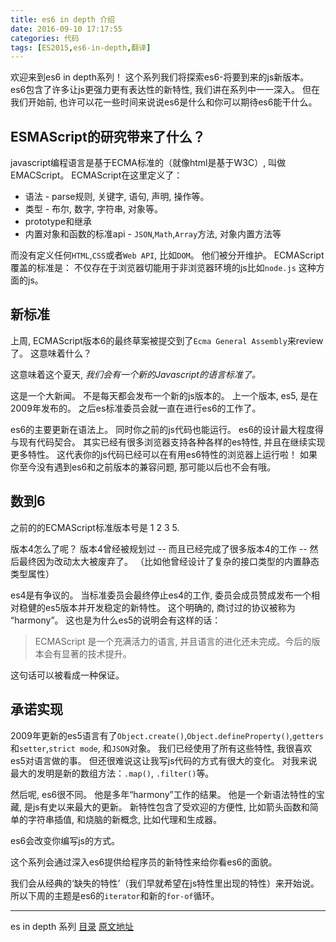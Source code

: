```yaml
---
title: es6 in depth 介绍
date: 2016-09-10 17:17:55
categories: 代码
tags: [ES2015,es6-in-depth,翻译]
---
```

欢迎来到es6 in depth系列！ 这个系列我们将探索es6-将要到来的js新版本。 es6包含了许多让js更强力更有表达性的新特性, 我们讲在系列中一一深入。 但在我们开始前, 也许可以花一些时间来说说es6是什么和你可以期待es6能干什么。

## ESMAScript的研究带来了什么？

javascript编程语言是基于ECMA标准的（就像html是基于W3C）, 叫做EMACScript。 ECMAScript在这里定义了：

+ 语法 - parse规则, 关键字, 语句, 声明, 操作等。
+ 类型 - 布尔, 数字, 字符串, 对象等。
+ prototype和继承
+ 内置对象和函数的标准api - `JSON`,`Math`,`Array`方法, 对象内置方法等

而没有定义任何`HTML`,`CSS`或者`Web API`, 比如`DOM`。 他们被分开维护。 ECMAScript 覆盖的标准是： 不仅存在于浏览器切能用于非浏览器环境的js比如`node.js` 这种方面的js。

## 新标准

上周, ECMAScript版本6的最终草案被提交到了`Ecma General Assembly`来review了。 这意味着什么？

这意味着这个夏天, *我们会有一个新的Javascript的语言标准了。*

这是一个大新闻。 不是每天都会发布一个新的js版本的。 上一个版本, es5, 是在2009年发布的。 之后es标准委员会就一直在进行es6的工作了。

es6的主要更新在语法上。 同时你之前的js代码也能运行。 es6的设计最大程度得与现有代码契合。 其实已经有很多浏览器支持各种各样的es特性, 并且在继续实现更多特性。 这代表你的js代码已经可以在有用es6特性的浏览器上运行啦！ 如果你至今没有遇到es6和之前版本的兼容问题, 那可能以后也不会有哦。

## 数到6

之前的的ECMAScript标准版本号是 1 2 3 5.

版本4怎么了呢？ 版本4曾经被规划过 -- 而且已经完成了很多版本4的工作 -- 然后最终因为改动太大被废弃了。 （比如他曾经设计了复杂的接口类型的内置静态类型属性）

es4是有争议的。 当标准委员会最终停止es4的工作, 委员会成员赞成发布一个相对稳健的es5版本并开发稳定的新特性。 这个明确的, 商讨过的协议被称为 “harmony”。 这也是为什么es5的说明会有这样的话：

>  ECMAScript 是一个充满活力的语言, 并且语言的进化还未完成。今后的版本会有显著的技术提升。

这句话可以被看成一种保证。

## 承诺实现

2009年更新的es5语言有了`Object.create()`,`Object.defineProperty()`,`getters`和`setter`,`strict mode`, 和`JSON`对象。 我们已经使用了所有这些特性, 我很喜欢es5对语言做的事。 但还很难说这让我写js代码的方式有很大的变化。 对我来说最大的发明是新的数组方法：`.map()`, `.filter()`等。

然后呢, es6很不同。 他是多年“harmony”工作的结果。 他是一个新语法特性的宝藏, 是js有史以来最大的更新。 新特性包含了受欢迎的方便性, 比如箭头函数和简单的字符串插值, 和烧脑的新概念, 比如代理和生成器。 

es6会改变你编写js的方式。

这个系列会通过深入es6提供给程序员的新特性来给你看es6的面貌。

我们会从经典的‘缺失的特性’（我们早就希望在js特性里出现的特性）来开始说。 所以下周的主题是es6的`iterator`和新的`for-of`循环。 

---

es in depth 系列 [目录](/2016/09/10/es6-in-depth-content/) [原文地址](https://hacks.mozilla.org/category/es6-in-depth/)